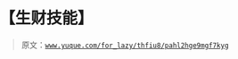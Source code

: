 # 【生财技能】

> 原文：[`www.yuque.com/for_lazy/thfiu8/pahl2hge9mgf7kyg`](https://www.yuque.com/for_lazy/thfiu8/pahl2hge9mgf7kyg)



